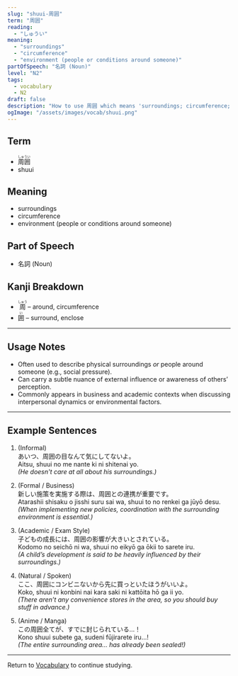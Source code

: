 ```yaml
---
slug: "shuui-周囲"
term: "周囲"
reading:
  - "しゅうい"
meaning:
  - "surroundings"
  - "circumference"
  - "environment (people or conditions around someone)"
partOfSpeech: "名詞 (Noun)"
level: "N2"
tags:
  - vocabulary
  - N2
draft: false
description: "How to use 周囲 which means 'surroundings; circumference; environment' in preparation for the JLPT N2"
ogImage: "/assets/images/vocab/shuui.png"
---
```


## Term  
- <ruby>周囲<rt>しゅうい</rt></ruby>  
- shuui

## Meaning  
- surroundings  
- circumference  
- environment (people or conditions around someone)

## Part of Speech  
- 名詞 (Noun)

## Kanji Breakdown  
- <ruby>周<rt>しゅう</rt></ruby> – around, circumference  
- <ruby>囲<rt>い</rt></ruby> – surround, enclose

---

## Usage Notes

- Often used to describe physical surroundings *or* people around someone (e.g., social pressure).
- Can carry a subtle nuance of external influence or awareness of others’ perception.
- Commonly appears in business and academic contexts when discussing interpersonal dynamics or environmental factors.

---

## Example Sentences

1. (Informal)  
あいつ、<span class="text-skin-accent">周囲</span>の目なんて気にしてないよ。  
Aitsu, <span class="text-skin-accent">shuui</span> no me nante ki ni shitenai yo.  
*(He doesn't care at all about his <span class="text-skin-accent">surroundings</span>.)*

2. (Formal / Business)  
新しい施策を実施する際は、<span class="text-skin-accent">周囲</span>との連携が重要です。  
Atarashii shisaku o jisshi suru sai wa, <span class="text-skin-accent">shuui</span> to no renkei ga jūyō desu.  
*(When implementing new policies, coordination with the <span class="text-skin-accent">surrounding environment</span> is essential.)*

3. (Academic / Exam Style)  
子どもの成長には、<span class="text-skin-accent">周囲</span>の影響が大きいとされている。  
Kodomo no seichō ni wa, <span class="text-skin-accent">shuui</span> no eikyō ga ōkii to sarete iru.  
*(A child’s development is said to be heavily influenced by their <span class="text-skin-accent">surroundings</span>.)*

4. (Natural / Spoken)  
ここ、<span class="text-skin-accent">周囲</span>にコンビニないから先に買っといたほうがいいよ。  
Koko, <span class="text-skin-accent">shuui</span> ni konbini nai kara saki ni kattōita hō ga ii yo.  
*(There aren’t any convenience stores in the <span class="text-skin-accent">area</span>, so you should buy stuff in advance.)*

5. (Anime / Manga)  
この<span class="text-skin-accent">周囲</span>全てが、すでに封じられている…！  
Kono <span class="text-skin-accent">shuui</span> subete ga, sudeni fūjirarete iru...!  
*(The entire <span class="text-skin-accent">surrounding area</span>... has already been sealed!)*

---

Return to [Vocabulary](/vocabulary/) to continue studying.
